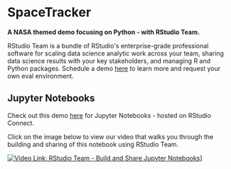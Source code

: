 # SpaceTracker
**A NASA themed demo focusing on Python - with RStudio Team.** 

RStudio Team is a bundle of RStudio's enterprise-grade professional software for scaling data science analytic work across your team, sharing data science results with your key stakeholders, and managing R and Python packages. Schedule a demo [here](https://www.rstudio.com/products/team/ 'RStudio Team page') to learn more and request your own eval environment.

## Jupyter Notebooks

Check out this demo [here](https://colorado.rstudio.com/rsc/space-tracker/space_tracker.html 'SpaceTracker Notebook') for Jupyter Notebooks - hosted on RStudio Connect.

Click on the image below to view our video that walks you through the building and sharing of this notebook using RStudio Team.
  
[![Video Link: RStudio Team - Build and Share Jupyter Notebooks](https://img.youtube.com/vi/x8Wf8qXAGDI/0.jpg)](https://www.youtube.com/watch?x8Wf8qXAGDI)]
